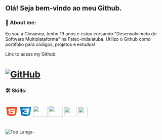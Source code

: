 ## Olá! Seja bem-vindo ao meu Github.

### 📝 About me:

Eu sou a Giovanna, tenho 19 anos e estou cursando "Desenvolvimeto de Software Multiplataforma" na Fatec-Indaiatuba. 
Utilizo o Github como portifólio para códigos, projetos e estudos!

Link to acess my Github: 

# [![GitHub](https://img.shields.io/badge/GitHub-GiovannaCReduzino-181717?style=for-the-badge&logo=github)](https://github.com/GiovannaCReduzino)

### 🛠️ Skills:

<div style="display: inline_block"><br>
  
  <img align="center" alt="" height="30" width="40" src="https://raw.githubusercontent.com/devicons/devicon/master/icons/html5/html5-original.svg">
  <img align="center" alt="" height="30" width="40" src="https://raw.githubusercontent.com/devicons/devicon/master/icons/css3/css3-original.svg">
  
  <img align="center" alt="" height="35" width="45" src="https://cdn.jsdelivr.net/gh/devicons/devicon/icons/bootstrap/bootstrap-original.svg" />
  <img align="center" alt="" height="35" width="45" src="https://cdn.jsdelivr.net/gh/devicons/devicon/icons/canva/canva-original.svg" />
  <img align="center" alt="" height="30" width="40" src="https://cdn.jsdelivr.net/gh/devicons/devicon/icons/figma/figma-original.svg" />

  <img align="center" alt="" height="30" width="30" src="https://www.python.org/static/favicon.ico" />

</div>

#

![Top Langs](https://github-readme-stats.vercel.app/api/top-langs/?username=GiovannaCReduzino&hide_progress=true)- 
